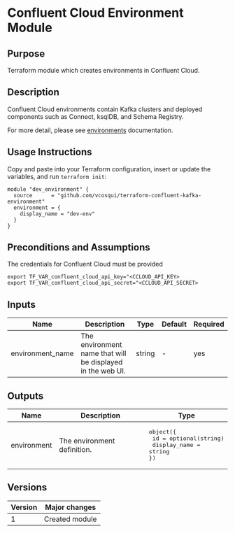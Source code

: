 # Confluent Cloud Environment Module

## Purpose

Terraform module which creates environments in Confluent Cloud.

## Description

Confluent Cloud environments contain Kafka clusters and deployed components such as Connect, ksqlDB, and Schema
Registry.

For more detail, please
see [environments](https://docs.confluent.io/cloud/current/access-management/hierarchy/cloud-environments.html)
documentation.

## Usage Instructions

Copy and paste into your Terraform configuration, insert or update the
variables, and run `terraform init`:

```
module "dev_environment" {
  source      = "github.com/vcosqui/terraform-confluent-kafka-environment"
  environment = {
    display_name = "dev-env"
  }
}
```

## Preconditions and Assumptions

The credentials for Confluent Cloud must be provided

```
export TF_VAR_confluent_cloud_api_key="<CCLOUD_API_KEY>
export TF_VAR_confluent_cloud_api_secret="<CCLOUD_API_SECRET>
```

## Inputs

| Name             | Description                                                | Type   | Default | Required |
|------------------|------------------------------------------------------------|--------| ------- | -------- |
| environment_name | The environment name that will be displayed in the web UI. | string | - | yes |

## Outputs

| Name             | Description                 | Type                                                                               |
|------------------|-----------------------------|------------------------------------------------------------------------------------|
| environment | The environment definition. | <pre>object({<br/>  id = optional(string)<br/>  display_name = string<br/>})</pre> |

## Versions

| Version | Major changes |
| ------- | ------------- |
| 1     | Created module |
